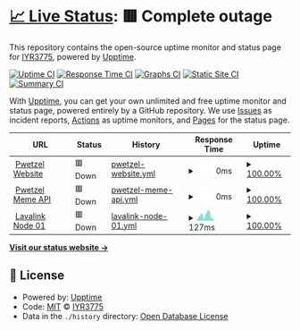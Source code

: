 # [📈 Live Status](https://IYR3775.github.io/uptime): <!--live status--> **🟥 Complete outage**

This repository contains the open-source uptime monitor and status page for [IYR3775](https://IYR3775.github.io/uptime), powered by [Upptime](https://github.com/upptime/upptime).

[![Uptime CI](https://github.com/IYR3775/uptime/workflows/Uptime%20CI/badge.svg)](https://github.com/upptime/upptime/actions?query=workflow%3A%22Uptime+CI%22)
[![Response Time CI](https://github.com/IYR3775/uptime/workflows/Response%20Time%20CI/badge.svg)](https://github.com/upptime/upptime/actions?query=workflow%3A%22Response+Time+CI%22)
[![Graphs CI](https://github.com/IYR3775/uptime/workflows/Graphs%20CI/badge.svg)](https://github.com/upptime/upptime/actions?query=workflow%3A%22Graphs+CI%22)
[![Static Site CI](https://github.com/IYR3775/uptime/workflows/Static%20Site%20CI/badge.svg)](https://github.com/upptime/upptime/actions?query=workflow%3A%22Static+Site+CI%22)
[![Summary CI](https://github.com/IYR3775/uptime/workflows/Summary%20CI/badge.svg)](https://github.com/upptime/upptime/actions?query=workflow%3A%22Summary+CI%22)

With [Upptime](https://upptime.js.org), you can get your own unlimited and free uptime monitor and status page, powered entirely by a GitHub repository. We use [Issues](https://github.com/IYR3775/uptime/issues) as incident reports, [Actions](https://github.com/IYR3775/uptime/actions) as uptime monitors, and [Pages](https://IYR3775.github.io/uptime) for the status page.

<!--start: status pages-->
<!-- This summary is generated by Upptime (https://github.com/upptime/upptime) -->
<!-- Do not edit this manually, your changes will be overwritten -->
<!-- prettier-ignore -->
| URL | Status | History | Response Time | Uptime |
| --- | ------ | ------- | ------------- | ------ |
| <img alt="" src="https://favicons.githubusercontent.com/pwetzel.ml" height="13"> [Pwetzel Website](https://pwetzel.ml) | 🟥 Down | [pwetzel-website.yml](https://github.com/IYR3775/uptime/commits/HEAD/history/pwetzel-website.yml) | <details><summary><img alt="Response time graph" src="./graphs/pwetzel-website/response-time-week.png" height="20"> 0ms</summary><br><a href="https://IYR3775.github.io/uptime/history/pwetzel-website"><img alt="Response time 2125" src="https://img.shields.io/endpoint?url=https%3A%2F%2Fraw.githubusercontent.com%2FIYR3775%2Fuptime%2FHEAD%2Fapi%2Fpwetzel-website%2Fresponse-time.json"></a><br><a href="https://IYR3775.github.io/uptime/history/pwetzel-website"><img alt="24-hour response time 0" src="https://img.shields.io/endpoint?url=https%3A%2F%2Fraw.githubusercontent.com%2FIYR3775%2Fuptime%2FHEAD%2Fapi%2Fpwetzel-website%2Fresponse-time-day.json"></a><br><a href="https://IYR3775.github.io/uptime/history/pwetzel-website"><img alt="7-day response time 0" src="https://img.shields.io/endpoint?url=https%3A%2F%2Fraw.githubusercontent.com%2FIYR3775%2Fuptime%2FHEAD%2Fapi%2Fpwetzel-website%2Fresponse-time-week.json"></a><br><a href="https://IYR3775.github.io/uptime/history/pwetzel-website"><img alt="30-day response time 0" src="https://img.shields.io/endpoint?url=https%3A%2F%2Fraw.githubusercontent.com%2FIYR3775%2Fuptime%2FHEAD%2Fapi%2Fpwetzel-website%2Fresponse-time-month.json"></a><br><a href="https://IYR3775.github.io/uptime/history/pwetzel-website"><img alt="1-year response time 2125" src="https://img.shields.io/endpoint?url=https%3A%2F%2Fraw.githubusercontent.com%2FIYR3775%2Fuptime%2FHEAD%2Fapi%2Fpwetzel-website%2Fresponse-time-year.json"></a></details> | <details><summary><a href="https://IYR3775.github.io/uptime/history/pwetzel-website">100.00%</a></summary><a href="https://IYR3775.github.io/uptime/history/pwetzel-website"><img alt="All-time uptime 100.00%" src="https://img.shields.io/endpoint?url=https%3A%2F%2Fraw.githubusercontent.com%2FIYR3775%2Fuptime%2FHEAD%2Fapi%2Fpwetzel-website%2Fuptime.json"></a><br><a href="https://IYR3775.github.io/uptime/history/pwetzel-website"><img alt="24-hour uptime 100.00%" src="https://img.shields.io/endpoint?url=https%3A%2F%2Fraw.githubusercontent.com%2FIYR3775%2Fuptime%2FHEAD%2Fapi%2Fpwetzel-website%2Fuptime-day.json"></a><br><a href="https://IYR3775.github.io/uptime/history/pwetzel-website"><img alt="7-day uptime 100.00%" src="https://img.shields.io/endpoint?url=https%3A%2F%2Fraw.githubusercontent.com%2FIYR3775%2Fuptime%2FHEAD%2Fapi%2Fpwetzel-website%2Fuptime-week.json"></a><br><a href="https://IYR3775.github.io/uptime/history/pwetzel-website"><img alt="30-day uptime 100.00%" src="https://img.shields.io/endpoint?url=https%3A%2F%2Fraw.githubusercontent.com%2FIYR3775%2Fuptime%2FHEAD%2Fapi%2Fpwetzel-website%2Fuptime-month.json"></a><br><a href="https://IYR3775.github.io/uptime/history/pwetzel-website"><img alt="1-year uptime 100.00%" src="https://img.shields.io/endpoint?url=https%3A%2F%2Fraw.githubusercontent.com%2FIYR3775%2Fuptime%2FHEAD%2Fapi%2Fpwetzel-website%2Fuptime-year.json"></a></details>
| <img alt="" src="https://cdn.icon-icons.com/icons2/1852/PNG/512/iconfinder-server2-4417099_116631.png" height="13"> [Pwetzel Meme API](https://api.pwetzel.ml/meme) | 🟥 Down | [pwetzel-meme-api.yml](https://github.com/IYR3775/uptime/commits/HEAD/history/pwetzel-meme-api.yml) | <details><summary><img alt="Response time graph" src="./graphs/pwetzel-meme-api/response-time-week.png" height="20"> 0ms</summary><br><a href="https://IYR3775.github.io/uptime/history/pwetzel-meme-api"><img alt="Response time 739" src="https://img.shields.io/endpoint?url=https%3A%2F%2Fraw.githubusercontent.com%2FIYR3775%2Fuptime%2FHEAD%2Fapi%2Fpwetzel-meme-api%2Fresponse-time.json"></a><br><a href="https://IYR3775.github.io/uptime/history/pwetzel-meme-api"><img alt="24-hour response time 0" src="https://img.shields.io/endpoint?url=https%3A%2F%2Fraw.githubusercontent.com%2FIYR3775%2Fuptime%2FHEAD%2Fapi%2Fpwetzel-meme-api%2Fresponse-time-day.json"></a><br><a href="https://IYR3775.github.io/uptime/history/pwetzel-meme-api"><img alt="7-day response time 0" src="https://img.shields.io/endpoint?url=https%3A%2F%2Fraw.githubusercontent.com%2FIYR3775%2Fuptime%2FHEAD%2Fapi%2Fpwetzel-meme-api%2Fresponse-time-week.json"></a><br><a href="https://IYR3775.github.io/uptime/history/pwetzel-meme-api"><img alt="30-day response time 0" src="https://img.shields.io/endpoint?url=https%3A%2F%2Fraw.githubusercontent.com%2FIYR3775%2Fuptime%2FHEAD%2Fapi%2Fpwetzel-meme-api%2Fresponse-time-month.json"></a><br><a href="https://IYR3775.github.io/uptime/history/pwetzel-meme-api"><img alt="1-year response time 739" src="https://img.shields.io/endpoint?url=https%3A%2F%2Fraw.githubusercontent.com%2FIYR3775%2Fuptime%2FHEAD%2Fapi%2Fpwetzel-meme-api%2Fresponse-time-year.json"></a></details> | <details><summary><a href="https://IYR3775.github.io/uptime/history/pwetzel-meme-api">100.00%</a></summary><a href="https://IYR3775.github.io/uptime/history/pwetzel-meme-api"><img alt="All-time uptime 100.00%" src="https://img.shields.io/endpoint?url=https%3A%2F%2Fraw.githubusercontent.com%2FIYR3775%2Fuptime%2FHEAD%2Fapi%2Fpwetzel-meme-api%2Fuptime.json"></a><br><a href="https://IYR3775.github.io/uptime/history/pwetzel-meme-api"><img alt="24-hour uptime 100.00%" src="https://img.shields.io/endpoint?url=https%3A%2F%2Fraw.githubusercontent.com%2FIYR3775%2Fuptime%2FHEAD%2Fapi%2Fpwetzel-meme-api%2Fuptime-day.json"></a><br><a href="https://IYR3775.github.io/uptime/history/pwetzel-meme-api"><img alt="7-day uptime 100.00%" src="https://img.shields.io/endpoint?url=https%3A%2F%2Fraw.githubusercontent.com%2FIYR3775%2Fuptime%2FHEAD%2Fapi%2Fpwetzel-meme-api%2Fuptime-week.json"></a><br><a href="https://IYR3775.github.io/uptime/history/pwetzel-meme-api"><img alt="30-day uptime 100.00%" src="https://img.shields.io/endpoint?url=https%3A%2F%2Fraw.githubusercontent.com%2FIYR3775%2Fuptime%2FHEAD%2Fapi%2Fpwetzel-meme-api%2Fuptime-month.json"></a><br><a href="https://IYR3775.github.io/uptime/history/pwetzel-meme-api"><img alt="1-year uptime 100.00%" src="https://img.shields.io/endpoint?url=https%3A%2F%2Fraw.githubusercontent.com%2FIYR3775%2Fuptime%2FHEAD%2Fapi%2Fpwetzel-meme-api%2Fuptime-year.json"></a></details>
| <img alt="" src="https://icon-library.com/images/heroku-icon/heroku-icon-28.jpg" height="13"> [Lavalink Node 01](https://pwetzelhlink.herokuapp.com/) | 🟥 Down | [lavalink-node-01.yml](https://github.com/IYR3775/uptime/commits/HEAD/history/lavalink-node-01.yml) | <details><summary><img alt="Response time graph" src="./graphs/lavalink-node-01/response-time-week.png" height="20"> 127ms</summary><br><a href="https://IYR3775.github.io/uptime/history/lavalink-node-01"><img alt="Response time 116" src="https://img.shields.io/endpoint?url=https%3A%2F%2Fraw.githubusercontent.com%2FIYR3775%2Fuptime%2FHEAD%2Fapi%2Flavalink-node-01%2Fresponse-time.json"></a><br><a href="https://IYR3775.github.io/uptime/history/lavalink-node-01"><img alt="24-hour response time 41" src="https://img.shields.io/endpoint?url=https%3A%2F%2Fraw.githubusercontent.com%2FIYR3775%2Fuptime%2FHEAD%2Fapi%2Flavalink-node-01%2Fresponse-time-day.json"></a><br><a href="https://IYR3775.github.io/uptime/history/lavalink-node-01"><img alt="7-day response time 127" src="https://img.shields.io/endpoint?url=https%3A%2F%2Fraw.githubusercontent.com%2FIYR3775%2Fuptime%2FHEAD%2Fapi%2Flavalink-node-01%2Fresponse-time-week.json"></a><br><a href="https://IYR3775.github.io/uptime/history/lavalink-node-01"><img alt="30-day response time 123" src="https://img.shields.io/endpoint?url=https%3A%2F%2Fraw.githubusercontent.com%2FIYR3775%2Fuptime%2FHEAD%2Fapi%2Flavalink-node-01%2Fresponse-time-month.json"></a><br><a href="https://IYR3775.github.io/uptime/history/lavalink-node-01"><img alt="1-year response time 116" src="https://img.shields.io/endpoint?url=https%3A%2F%2Fraw.githubusercontent.com%2FIYR3775%2Fuptime%2FHEAD%2Fapi%2Flavalink-node-01%2Fresponse-time-year.json"></a></details> | <details><summary><a href="https://IYR3775.github.io/uptime/history/lavalink-node-01">100.00%</a></summary><a href="https://IYR3775.github.io/uptime/history/lavalink-node-01"><img alt="All-time uptime 100.00%" src="https://img.shields.io/endpoint?url=https%3A%2F%2Fraw.githubusercontent.com%2FIYR3775%2Fuptime%2FHEAD%2Fapi%2Flavalink-node-01%2Fuptime.json"></a><br><a href="https://IYR3775.github.io/uptime/history/lavalink-node-01"><img alt="24-hour uptime 100.00%" src="https://img.shields.io/endpoint?url=https%3A%2F%2Fraw.githubusercontent.com%2FIYR3775%2Fuptime%2FHEAD%2Fapi%2Flavalink-node-01%2Fuptime-day.json"></a><br><a href="https://IYR3775.github.io/uptime/history/lavalink-node-01"><img alt="7-day uptime 100.00%" src="https://img.shields.io/endpoint?url=https%3A%2F%2Fraw.githubusercontent.com%2FIYR3775%2Fuptime%2FHEAD%2Fapi%2Flavalink-node-01%2Fuptime-week.json"></a><br><a href="https://IYR3775.github.io/uptime/history/lavalink-node-01"><img alt="30-day uptime 100.00%" src="https://img.shields.io/endpoint?url=https%3A%2F%2Fraw.githubusercontent.com%2FIYR3775%2Fuptime%2FHEAD%2Fapi%2Flavalink-node-01%2Fuptime-month.json"></a><br><a href="https://IYR3775.github.io/uptime/history/lavalink-node-01"><img alt="1-year uptime 100.00%" src="https://img.shields.io/endpoint?url=https%3A%2F%2Fraw.githubusercontent.com%2FIYR3775%2Fuptime%2FHEAD%2Fapi%2Flavalink-node-01%2Fuptime-year.json"></a></details>

<!--end: status pages-->

[**Visit our status website →**](https://IYR3775.github.io/uptime)

## 📄 License

- Powered by: [Upptime](https://github.com/upptime/upptime)
- Code: [MIT](./LICENSE) © [IYR3775](https://IYR3775.github.io/uptime)
- Data in the `./history` directory: [Open Database License](https://opendatacommons.org/licenses/odbl/1-0/)
